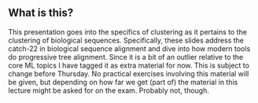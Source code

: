 ## What is this?

This presentation goes into the specifics of clustering as it pertains to the clustering of biological sequences. Specifically, these slides address the catch-22 in biological sequence alignment and dive into how modern tools do progressive tree alignment. Since 
it is a bit of an outlier relative to the core ML topics I have tagged it as extra material for now. This is subject to change before Thursday. No practical exercises involving this material will be given, but depending on how far we get (part of) the material in 
this lecture might be asked for on the exam. Probably not, though.  
